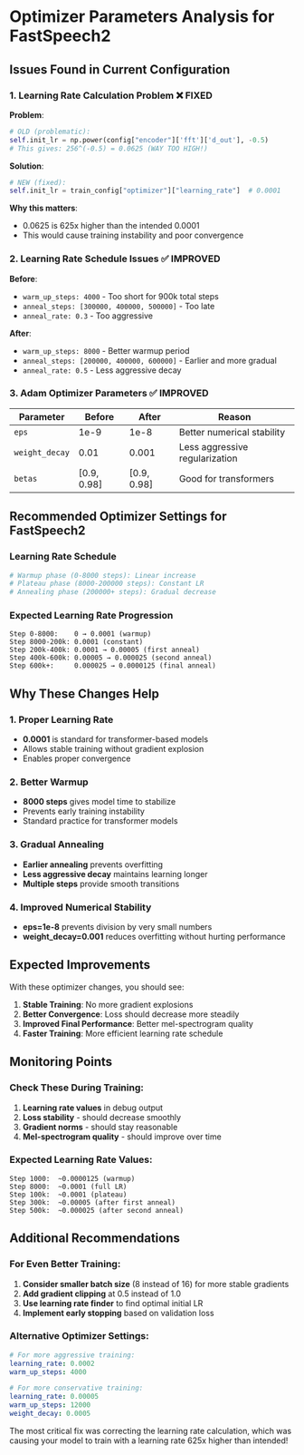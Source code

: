 # Optimizer Parameters Analysis for FastSpeech2

## **Issues Found in Current Configuration**

### **1. Learning Rate Calculation Problem** ❌ FIXED
**Problem**: 
```python
# OLD (problematic):
self.init_lr = np.power(config["encoder"]['fft']['d_out'], -0.5)
# This gives: 256^(-0.5) = 0.0625 (WAY TOO HIGH!)
```

**Solution**: 
```python
# NEW (fixed):
self.init_lr = train_config["optimizer"]["learning_rate"]  # 0.0001
```

**Why this matters**: 
- 0.0625 is 625x higher than the intended 0.0001
- This would cause training instability and poor convergence

### **2. Learning Rate Schedule Issues** ✅ IMPROVED

**Before**:
- `warm_up_steps: 4000` - Too short for 900k total steps
- `anneal_steps: [300000, 400000, 500000]` - Too late
- `anneal_rate: 0.3` - Too aggressive

**After**:
- `warm_up_steps: 8000` - Better warmup period
- `anneal_steps: [200000, 400000, 600000]` - Earlier and more gradual
- `anneal_rate: 0.5` - Less aggressive decay

### **3. Adam Optimizer Parameters** ✅ IMPROVED

| Parameter | Before | After | Reason |
|-----------|--------|-------|---------|
| `eps` | 1e-9 | 1e-8 | Better numerical stability |
| `weight_decay` | 0.01 | 0.001 | Less aggressive regularization |
| `betas` | [0.9, 0.98] | [0.9, 0.98] | Good for transformers |

## **Recommended Optimizer Settings for FastSpeech2**

### **Learning Rate Schedule**
```python
# Warmup phase (0-8000 steps): Linear increase
# Plateau phase (8000-200000 steps): Constant LR
# Annealing phase (200000+ steps): Gradual decrease
```

### **Expected Learning Rate Progression**
```
Step 0-8000:    0 → 0.0001 (warmup)
Step 8000-200k: 0.0001 (constant)
Step 200k-400k: 0.0001 → 0.00005 (first anneal)
Step 400k-600k: 0.00005 → 0.000025 (second anneal)
Step 600k+:     0.000025 → 0.0000125 (final anneal)
```

## **Why These Changes Help**

### **1. Proper Learning Rate**
- **0.0001** is standard for transformer-based models
- Allows stable training without gradient explosion
- Enables proper convergence

### **2. Better Warmup**
- **8000 steps** gives model time to stabilize
- Prevents early training instability
- Standard practice for transformer models

### **3. Gradual Annealing**
- **Earlier annealing** prevents overfitting
- **Less aggressive decay** maintains learning longer
- **Multiple steps** provide smooth transitions

### **4. Improved Numerical Stability**
- **eps=1e-8** prevents division by very small numbers
- **weight_decay=0.001** reduces overfitting without hurting performance

## **Expected Improvements**

With these optimizer changes, you should see:

1. **Stable Training**: No more gradient explosions
2. **Better Convergence**: Loss should decrease more steadily
3. **Improved Final Performance**: Better mel-spectrogram quality
4. **Faster Training**: More efficient learning rate schedule

## **Monitoring Points**

### **Check These During Training**:
1. **Learning rate values** in debug output
2. **Loss stability** - should decrease smoothly
3. **Gradient norms** - should stay reasonable
4. **Mel-spectrogram quality** - should improve over time

### **Expected Learning Rate Values**:
```
Step 1000:  ~0.0000125 (warmup)
Step 8000:  ~0.0001 (full LR)
Step 100k:  ~0.0001 (plateau)
Step 300k:  ~0.00005 (after first anneal)
Step 500k:  ~0.000025 (after second anneal)
```

## **Additional Recommendations**

### **For Even Better Training**:
1. **Consider smaller batch size** (8 instead of 16) for more stable gradients
2. **Add gradient clipping** at 0.5 instead of 1.0
3. **Use learning rate finder** to find optimal initial LR
4. **Implement early stopping** based on validation loss

### **Alternative Optimizer Settings**:
```yaml
# For more aggressive training:
learning_rate: 0.0002
warm_up_steps: 4000

# For more conservative training:
learning_rate: 0.00005
warm_up_steps: 12000
weight_decay: 0.0005
```

The most critical fix was correcting the learning rate calculation, which was causing your model to train with a learning rate 625x higher than intended! 